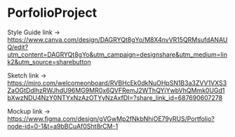 # PorfolioProject
Style Guide link ->
https://www.canva.com/design/DAGRYQt8gYo/M8X4nvVR15QRMsufdANAUQ/edit?utm_content=DAGRYQt8gYo&utm_campaign=designshare&utm_medium=link2&utm_source=sharebutton

Sketch link  ->
https://miro.com/welcomeonboard/RVBHcEk0dkNuOHpSN1B3a3ZVV1VXS3ZaOGtDdlhzRWJhdU96MG9MR0x6QVFRemJ2WThQYjYwbVhQMmk0UGd1bXwzNDU4NzY0NTYxNzAzOTYyNzAxfDI=?share_link_id=687690607278

Mockup link ->
https://www.figma.com/design/gVGwMp2fNkbNhiOE79yRUS/Portfolio?node-id=0-1&t=a9bBCuAf0Sht8rCM-1

